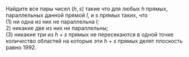 Найдите все пары чисел $(h,s)$ такие что для любых $h$ прямых, параллельных данной прямой $l$, и s прямых таких, что 
 <br/> 
(1) ни одна из них не параллельна $l$; 
 <br/> 
2) никакие две из них не параллельны; 
 <br/> 
(3) никакие три из $h + s$ прямых не пересекаются в одной точке 
 <br/> 
количество областей на которые эти $h + s$ прямых делят плоскость равно 1992.